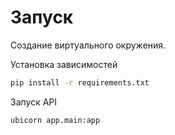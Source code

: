 # Запуск
Создание виртуального окружения.

Установка зависимостей
```bash
pip install -r requirements.txt
```

Запуск API
```bash
ubicorn app.main:app
```